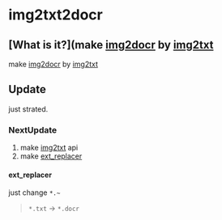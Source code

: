 # img2txt2docr

## [What is it?](make [img2docr](https://github.com/Tax0787/DOCR/tree/main/DOCR/img2txt2docr) by [img2txt](https://github.com/Tax0787/DOCR/tree/main/DOCR/README.md#Parts)
make [img2docr](https://github.com/Tax0787/DOCR/tree/main/DOCR/img2txt2docr) by [img2txt](https://github.com/Tax0787/DOCR/tree/main/img2txt)

## Update

just strated.

### NextUpdate

1. make [img2txt](https://github.com/Tax0787/DOCR/tree/main/img2txt) api
2. make [ext_replacer](.#ext_replacer)

#### ext_replacer

just change `*.~`
> `*.txt` -> `*.docr`